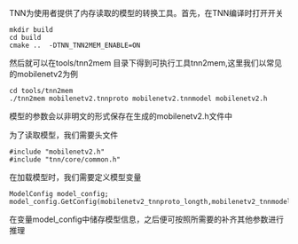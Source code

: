 TNN为使用者提供了内存读取的模型的转换工具。首先，在TNN编译时打开开关

```
mkdir build
cd build
cmake ..  -DTNN_TNN2MEM_ENABLE=ON 
```

然后就可以在tools/tnn2mem 目录下得到可执行工具tnn2mem,这里我们以常见的mobilenetv2为例

```
cd tools/tnn2mem
./tnn2mem mobilenetv2.tnnproto mobilenetv2.tnnmodel mobilenetv2.h
```

模型的参数会以非明文的形式保存在生成的mobilenetv2.h文件中

为了读取模型，我们需要头文件

```
#include "mobilenetv2.h"
#include "tnn/core/common.h"
```

在加载模型时，我们需要定义模型变量

```
ModelConfig model_config;
model_config.GetConfig(mobilenetv2_tnnproto_longth,mobilenetv2_tnnmodel_longth,mobilenetv2_tnnproto,mobilenetv2_tnnmodel)
```

在变量model_config中储存模型信息，之后便可按照所需要的补齐其他参数进行推理